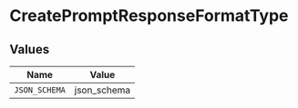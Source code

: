 # CreatePromptResponseFormatType


## Values

| Name          | Value         |
| ------------- | ------------- |
| `JSON_SCHEMA` | json_schema   |